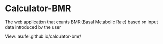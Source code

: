 # Calculator-BMR
The web application that counts BMR (Basal Metabolic Rate) based on input data introduced by the user.

View: asufel.github.io/calculator-bmr/
